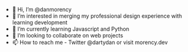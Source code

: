 - 👋 Hi, I’m @danmorency
- 👀 I’m interested in merging my professional design experience with learning development
- 🌱 I’m currently learning Javascript and Python
- 💞️ I’m looking to collaborate on web projects
- 📫 How to reach me - Twitter @dartydan or visit morency.dev

<!---
danmorency/danmorency is a ✨ special ✨ repository because its `README.md` (this file) appears on your GitHub profile.
You can click the Preview link to take a look at your changes.
--->
